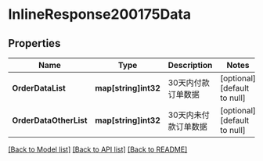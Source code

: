 # InlineResponse200175Data

## Properties
Name | Type | Description | Notes
------------ | ------------- | ------------- | -------------
**OrderDataList** | **map[string]int32** | 30天内付款订单数据 | [optional] [default to null]
**OrderDataOtherList** | **map[string]int32** | 30天内未付款订单数据 | [optional] [default to null]

[[Back to Model list]](../README.md#documentation-for-models) [[Back to API list]](../README.md#documentation-for-api-endpoints) [[Back to README]](../README.md)

